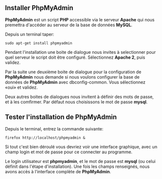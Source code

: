 ## Installer PhpMyAdmin

**PhpMyAdmin** est un script **PHP** accessible via le serveur **Apache** qui nous premettra d'accéder au serveur de la base de données **MySQL**.

Depuis un terninal taper:

    sudo apt-get install phpmyadmin

Pendant l'installation une boite de dialogue nous invites à selectionner pour quel serveur le script doit être configuré. Sélectionnez **Apache 2**, puis validez.

Par la suite une deuxième boite de dialogue pour la configuration de **PhpMyAdmin** nous demande si nous voulons configurer la base de données de **PhpMyAdmin** avec dbconfig-common.
Vous sélectionnez «oui» et validez.

Deux autres boites de dialogues nous invitent à définir des mots de passe, et à les comfirmer. Par défaut nous choisissons le mot de passe **mysql**.

## Tester l'installation de PhpMyAdmin

Depuis le terminal, entrez la commande suivante:

    firefox http://localhost/phpmyadmin &

Si tout c'est bien déroulé vous devriez  voir une interface graphique, avec un champ login et mot de passe pour ce connecter au programme.

Le login utilisateur est **phpmyadmin**, et le mot de passe est **mysql** (ou celui définit dans l'étape d'installation). Une fois les champs renseignés, nous avons accès à l'interface complète de **PhpMyAdmin**.
